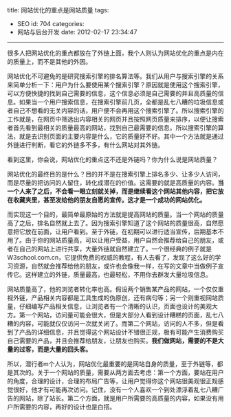title: 网站优化的重点是网站质量
tags:
  - SEO
id: 704
categories:
  - 网站与后台开发
date: 2012-02-17 23:34:47
---

很多人把网站优化的重点都放在了外链上面，我个人则认为网站优化的重点是内在的质量上，而不是其他的外因。

网站优化不可避免的是研究搜索引擎的排名算法等。我们从用户与搜索引擎的关系来简单分析一下：用户为什么要使用某个搜索引擎？原因就是使用这个搜索引擎，可以方便快捷的找到自己需要的信息，这个信息必须是自己需要的并且高质量的信息。如果当一个用户搜索信息，在搜索引擎前几页，全都是乱七八糟的垃圾信息或者自己不想看的无关内容的话，用户便不会再用这个搜索引擎了。所以搜索引擎的工作就是，在网页中筛选出内容相关的网页并且按照网页质量来排序，以便让搜索者首先看到最相关的质量最高的网站，找到自己最需要的信息。所以搜索引擎的算法，就是去识别页面的主要内容是什么，它的质量好不好。其中一个方法就是通过外链进行判断，看它的外链多不多，有什么网站对其外链。

看到这里，你会说，网站优化的重点这不还是外链吗？你为什么说是网站质量？

网站优化的最终目的是什么？目的并不是在搜索引擎上排名多少、让多少人访问，而是尽量的把访问的人留住，转化成潜在的价值。这需要的就是高质量的内容。**当一个人来了之后，不会看一眼立刻就关掉，而是继续看这个网站其他内容，把它放在收藏夹里，甚至发给他的朋友自愿的宣传。这才是一个成功的网站优化。**

而实现这一个目的，最简单最原始的方法就是提高网站的质量。当一个网站的质量高了之后，排名自然就上去了。因为搜索引擎知道了这个网站的质量很高，自然愿意把它放在前面，让用户看到。至于外链，在初期可以进行适当宣传，后期基本不用了。由于你的网站质量高，可以让用户受益，用户自然会推荐给自己的朋友，或者在自己的网站上进行共享，大量外链就自然建立了。一个很经典的例子就是W3school.com.cn，它提供免费的权威的教程，有人去看了，发现了这么好的学习资源，自然就会推荐给他的朋友，或许也会像我一样，在写的文章中当做例子宣传它。这样建立的外链，质量最高，也最轻松，不用你去群发大量垃圾信息。

网站质量高了，他的浏览者转化率也高。假设两个销售某产品的网站，一个仅仅重视外链，产品相关内容都是工具生成的伪原创，还有病句等；另一个则重视网站质量，仔细编写产品相关信息，让浏览者有一个清晰的认识，页面也设计的美观大方。第一个网站，访问量可能会很大，但是大部分人看到设计糟糕的页面，乱七八糟的内容，可能就仅仅访问一次就关闭了。而第二个网站，访问的人不多，但是看到了产品的详细信息，并且觉得这个网站设计不错很正规，极有可能产生消费购买自己需要的产品，并且会推荐给朋友，让朋友也购买。**我们做网站，需要的不是大量的过客，而是大量的回头客。**

所以，潜行者m个人认为，网站优化最重要的是网站自身的质量，至于外链等，都是其次的。关于一个网站的质量，需要从两方面去考虑：第一个方面，要站在用户的角度，合理的设计，合理的布局广告等，让用户觉得你这个网站很美观很正规感觉很好，他才有可能再次访问。记住，没有一个人喜欢一个到处漂浮着乱七八糟广告的网站，除了站长。第二个方面，就是用户所需要的高质量的内容，如果没有用户所需要的内容，再好的设计也是白搭。